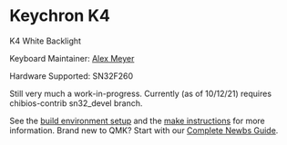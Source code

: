 # Keychron K4

K4 White Backlight

Keyboard Maintainer: [Alex Meyer](https://github.com/reyemxela)

Hardware Supported: SN32F260

Still very much a work-in-progress. Currently (as of 10/12/21) requires chibios-contrib sn32_devel branch.

See the [build environment setup](https://docs.qmk.fm/#/getting_started_build_tools) and the [make instructions](https://docs.qmk.fm/#/getting_started_make_guide) for more information. Brand new to QMK? Start with our [Complete Newbs Guide](https://docs.qmk.fm/#/newbs).
